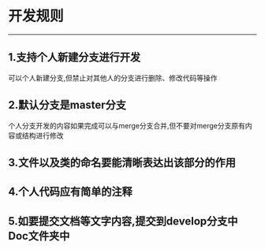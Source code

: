 # 开发规则

---

## 1.支持个人新建分支进行开发

可以个人新建分支,但禁止对其他人的分支进行删除、修改代码等操作

## 2.默认分支是master分支

个人分支开发的内容如果完成可以与merge分支合并,但不要对merge分支原有内容或结构进行修改

## 3.文件以及类的命名要能清晰表达出该部分的作用

## 4.个人代码应有简单的注释

## 5.如要提交文档等文字内容,提交到develop分支中Doc文件夹中

